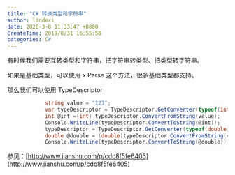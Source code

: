 ```yaml
---
title: "C# 转换类型和字符串"
author: lindexi
date: 2020-3-8 11:33:47 +0800
CreateTime: 2019/8/31 16:55:58
categories: C#
---
```


有时候我们需要互转类型和字符串，把字符串转类型、把类型转字符串。

<!--more-->


<!-- CreateTime:2019/8/31 16:55:58 -->


<div id="toc"></div>

如果是基础类型，可以使用 x.Parse 这个方法，很多基础类型都支持。

那么我们可以使用 TypeDescriptor


```csharp
            string value = "123";
            var typeDescriptor = TypeDescriptor.GetConverter(typeof(int));
            int @int =(int) typeDescriptor.ConvertFromString(value);
            Console.WriteLine(typeDescriptor.ConvertToString(@int));
            typeDescriptor = TypeDescriptor.GetConverter(typeof(double));
            double @double = (double)typeDescriptor.ConvertFromString(value);
            Console.WriteLine(typeDescriptor.ConvertToString(@double));
```

参见：[http://www.jianshu.com/p/cdc8f5fe6405](http://www.jianshu.com/p/cdc8f5fe6405)

